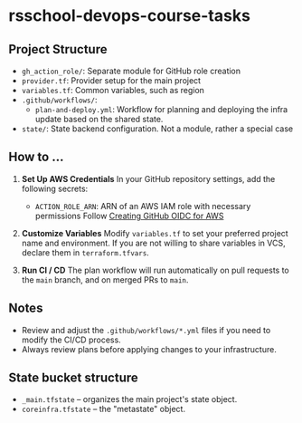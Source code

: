 # rsschool-devops-course-tasks

## Project Structure

- `gh_action_role/`: Separate module for GitHub role creation
- `provider.tf`: Provider setup for the main project
- `variables.tf`: Common variables, such as region
- `.github/workflows/`:
    - `plan-and-deploy.yml`: Workflow for planning and deploying the infra update based on the shared state.
- `state/`: State backend configuration. Not a module, rather a special case

## How to ...

1. **Set Up AWS Credentials**
   In your GitHub repository settings, add the following secrets:
    - `ACTION_ROLE_ARN`: ARN of an AWS IAM role with necessary permissions
   Follow [Creating GitHub OIDC for AWS](documentation/github_oidc_setup.md)

2. **Customize Variables**
   Modify `variables.tf` to set your preferred project name and environment.
   If you are not willing to share variables in VCS, declare them in `terraform.tfvars`.

3. **Run CI / CD**
   The plan workflow will run automatically on pull requests to the `main` branch, and on merged PRs to `main`.

## Notes

- Review and adjust the `.github/workflows/*.yml` files if you need to modify the CI/CD process.
- Always review plans before applying changes to your infrastructure.

## State bucket structure

- `_main.tfstate` – organizes the main project's state object.
- `coreinfra.tfstate` – the "metastate" object.
